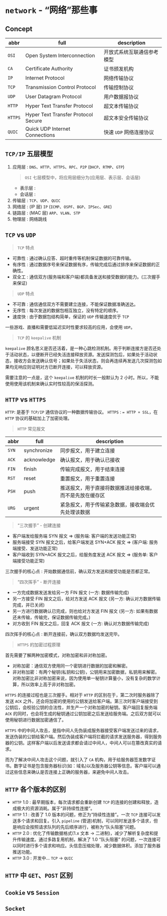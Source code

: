 # `network` - “网络”那些事

## Concept

| abbr      | full  | description
| --        | --    | --
| `OSI`     | Open System Interconnection           | 开放式系统互联通信参考模型
| `CA`      | Certificate Authority                 | 证书颁发机构
| `IP`      | Internet Protocol                     | 网络传输协议
| `TCP`     | Transmission Control Protocol         | 传输控制协议
| `UDP`     | User Datagram Protocol                | 用户数据报协议
| `HTTP`    | Hyper Text Transfer Protocol          | 超文本传输协议
| `HTTPS`   | Hyper Text Transfer Protocol Secure   | 超文本安全传输协议
| `QUIC`    | Quick UDP Internet Connections        | 快速 `UDP` 网络连接协议

## `TCP/IP` 五层模型

1. 应用层 : `DNS`、`HTTP`、`HTTPS`、`RPC`、`P2P` (`DHCP`、`RTMP`、`GTP`)
    > `OSI` 七层模型中，将应用层细分为(应用层、表示层、会话层)
    * 表示层 : 
    * 会话层 : 
2. 传输层 : `TCP`、`UDP`、`QUIC`
3. 网络层 : (IP 层) `IP` (`ICMP`、`OSPF`、`BGP`、`IPSec`、`GRE`)
4. 链路层 : (MAC 层) `ARP`、`VLAN`、`STP`
5. 物理层 : 网络跳线

## `TCP` vs `UDP`
  
> `TCP` 特点
  
  * 可靠性 : 通过确认应答、超时重传等机制保证数据的可靠传输。
  * 有序性 : 通过数据序号来保证数据有序，传输完成后通过排序来保证数据的正确性。
  * 双全工 : 通信双方(服务端和客户端)都具备发送和接受数据的能力。(三次握手来保证)
  
> `UDP` 特点

  * 不可靠 : 通信通信双方不需要建立连接，不能保证数据准确送达。
  * 无序性 : 每次发送的数据包相互独立，没有特定的顺序。
  * 速度快 : 由于数据包结构简单，保证的 `UDP` 传输速度优于 `TCP`
  
  一些游戏、直播和需要低延迟实时性要求较高的应用，会使用 `UDP`。
  
> `TCP` 的 `keepalive` 机制

  `keepalive` 顾名思义是否还活着，是一种心跳检测机制。用于判断连接方是否还处于活动状态，以便断开已经失活连接释放资源。发送探测包后，如果处于活动状态，接收方会发送确认信号；如果处于失活状态，则会再连续再发送几次探测包如果均无响应则证明对方已断开连接，可以释放资源。
  
  需要注意的一点是，这个 `keepalive` 机制的时长一般默认为 2 小时。所以，不能使用使用该机制来确认实时性较高的保活探测。

## `HTTP` vs `HTTPS`

  `HTTP`: 是基于 `TCP/IP` 通信协议的一种数据传输协议。
  `HTTPS` : `= HTTP + SSL`，在 `HTTP` 协议的基础加上了加密处理。
  
> `HTTP` 常见报文

  | abbr    | full  | description
  | --      | --    | --
  | `SYN`   | synchronize   | 同步报文，用于建立连接
  | `ACK`   | acknowledge   | 确认报文，用于确认已接收
  | `FIN`   | finish        | 传输完成报文，用于结束连接
  | `RST`   | reset         | 重置报文，用于重置连接
  | `PSH`   | push          | 推送报文，用于直接将数据推送给接收端，而不是先放在缓存区
  | `URG`   | urgent        | 紧急报文，用于传输紧急数据，接收端会优先处理该数据
  
> “三次握手” - 创建连接
  * 客户端发给服务端 SYN 报文 => (服务端: 客户端的发送功能正常)
  * 服务端接受 SYN 报文之后，给客户端发送 SYN+ACK 报文 => (客户端: 服务端接受、发送功能正常)
  * 客户端收到 SYN+ACK 报文之后，给服务度发送 ACK 报文 => (服务单: 客户端接受功能正常)
  
  三次握手的核心点 : 开始数据通信前，确认双方发送和接受功能是否都正常。
  
> “四次挥手” - 断开连接
  * 一方完成数据发送发给另一方 FIN 报文 (一方: 数据传输完成)
  * 另一方接受 FIN 报文之后，给对方发送 ACK 报文 (另一方: 确认对方数据传输完成，并已关闭)
  * 另一方进行数据确认已完成，则也给对方发送 FIN 报文 (另一方: 如果有数据还未传输，传输完，保证数据传输完成。)
  * 对方收到 FIN 报文之后，回复 ACK 报文 (一方: 确认对方数据传输完成)
  
  四次挥手的核心点 : 断开连接前，确认双方数据均发送完毕。

> `HTTPS` 的加密过程原理

  首先需要了解两种加密模式，对称加密和非对称加密。
  * 对称加密：通信双方使用同一个密钥进行数据的加密和解密。
  * 非对称加密：有两个秘钥(私钥和公钥)，公钥用来加密数据，私钥用来解密。对称加密比非对称加密来说，因为使用单一秘钥计算量小，没有复杂的数学计算，所以效率上高于非对称加密。
  
  `HTTPS` 的连接过程也是三次握手。相对于 `HTTP` 的区别在于，第二次时服务器除了发送 `ACK` 之外，还会将加密的使用的公钥发送给客户端。第三次时客户端接受到公钥后，会校验公钥的合法性，并生产一个对称加密的秘钥。客户端回复服务端 `ACK` 的同时，也会将生成的秘钥通过公钥加密之后发送给服务端。之后双方就可以使用秘钥进行数据加密通信了。 

  `HTTPS` 中的中间人攻击，是指中间人先伪装成服务器接受客户端发送过来的请求，发送伪装的公钥给客户端。然后伪装成客户端将拦截的请求发送服务器，得到服务器的公钥。这样客户端以后发送请求都会请过中间人，中间人可以在篡改真实的请求。
  
  而为了解决中间人攻击这个问题，就引入了 `CA` 机构，用于给服务器签发数字证书。数字证书是包含服务器标识(如：域名)以及服务器公钥等信息。客户端可以通过这些信息来确认是否连接上正确的服务器，来避免中间人攻击。

## `HTTP` 各个版本的区别

  * `HTTP` 1.0 : 最早期版本，每次请求都会重新创建 `TCP` 的连接的创建和释放，造成极大的资源消耗。属于“非持续性连接”。
  * `HTTP` 1.1 : 改善了 1.0 版本的问题，修正为“持续性连接”。一次 `TCP` 连接可以发送多个请求和回复。引入 `pipeline` (管道)机制，可以同时发送多个请求，但是响应会按照请求队列的先后顺序进行，被称为“队头阻塞”问题。
  * `HTTP` 2.0 : 优化了传输数据格式(1.x 文本 -> 二进制)，减少了解析复杂度和提升传输速度。通过多路复用机制，解决了 1.0 “队头阻塞” 的问题，一次连接可以同时进行多个请求和响应。头信息压缩处理，减少数据体积。添加了服务器推送功能。
  * `HTTP` 3.0 : 开发中... `TCP` -> `QUIC`

## `HTTP` 中 `GET`、`POST` 区别

## `Cookie` vs `Session`

## `Socket`